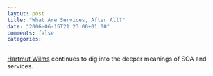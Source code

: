 ```yaml
---
layout: post
title: "What Are Services, After All?"
date: "2006-06-15T21:23:00+01:00"
comments: false
categories: 
---
```


<p><a href="/blog/hw/2006/06/13/reasoning_about_soa_statements_2_services.html">Hartmut Wilms</a> continues to dig into the deeper meanings of SOA and services.</p>


